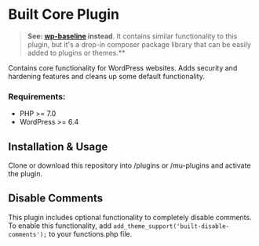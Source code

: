 # Built Core Plugin

> **See: [wp-baseline](https://github.com/builtnorth/wp-baseline) instead**. It contains similar functionality to this plugin, but it's a drop-in composer package library that can be easily added to plugins or themes.\*\*

Contains core functionality for WordPress websites. Adds security and hardening features and cleans up some default functionality.

### Requirements:

-   PHP >= 7.0
-   WordPress >= 6.4

## Installation & Usage

Clone or download this repository into /plugins or /mu-plugins and activate the plugin.

## Disable Comments

This plugin includes optional functionality to completely disable comments. To enable this functionality, add `add_theme_support('built-disable-comments');` to your functions.php file.

